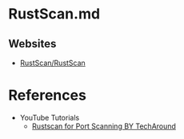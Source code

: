 # RustScan.md

## Websites

* [RustScan/RustScan](https://github.com/RustScan/RustScan)

# References

* YouTube Tutorials
  * [Rustscan for Port Scanning BY TechAround](https://www.youtube.com/watch?v=5lYYFMi4rlk)
